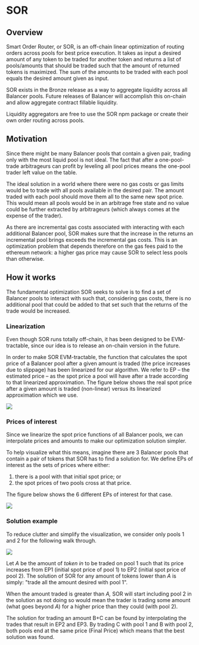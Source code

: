 # SOR

## Overview

Smart Order Router, or SOR, is an off-chain linear optimization of routing orders across pools for best price execution. It takes as input a desired amount of any token to be traded for another token and returns a list of pools/amounts that should be traded such that the amount of returned tokens is maximized. The sum of the amounts to be traded with each pool equals the desired amount given as input.

SOR exists in the Bronze release as a way to aggregate liquidity across all Balancer pools. Future releases of Balancer will accomplish this on-chain and allow aggregate contract fillable liquidity.

Liquidity aggregators are free to use the SOR npm package or create their own order routing across pools.

## Motivation

Since there might be many Balancer pools that contain a given pair, trading only with the most liquid pool is not ideal. The fact that after a one-pool-trade arbitrageurs can profit by leveling all pool prices means the one-pool trader left value on the table.

The ideal solution in a world where there were no gas costs or gas limits would be to trade with all pools available in the desired pair. The amount traded with each pool should move them all to the same new spot price. This would mean all pools would be in an arbitrage free state and no value could be further extracted by arbitrageurs \(which always comes at the expense of the trader\).

As there are incremental gas costs associated with interacting with each additional Balancer pool, SOR makes sure that the increase in the returns an incremental pool brings exceeds the incremental gas costs. This is an optimization problem that depends therefore on the gas fees paid to the ethereum network: a higher gas price may cause SOR to select less pools than otherwise.

## How it works

The fundamental optimization SOR seeks to solve is to find a set of Balancer pools to interact with such that, considering gas costs, there is no additional pool that could be added to that set such that the returns of the trade would be increased.

### Linearization

Even though SOR runs totally off-chain, it has been designed to be EVM-tractable, since our idea is to release an on-chain version in the future.

In order to make SOR EVM-tractable, the function that calculates the spot price of a Balancer pool after a given amount is traded \(the price increases due to slippage\) has been linearized for our algorithm. We refer to EP – the estimated price – as the spot price a pool will have after a trade according to that linearized approximation. The figure below shows the real spot price after a given amount is traded \(non-linear\) versus its linearized approximation which we use.

![](../../.gitbook/assets/picture1.png)

### Prices of interest

Since we linearize the spot price functions of all Balancer pools, we can interpolate prices and amounts to make our optimization solution simpler. 

To help visualize what this means, imagine there are 3 Balancer pools that contain a pair of tokens that SOR has to find a solution for. We define EPs of interest as the sets of prices where either:

1. there is a pool with that initial spot price; or
2. the spot prices of two pools cross at that price.

The figure below shows the 6 different EPs of interest for that case.

![](../../.gitbook/assets/picture2.png)

### Solution example

To reduce clutter and simplify the visualization, we consider only pools 1 and 2 for the following walk through.

![](../../.gitbook/assets/picture3.png)

Let _A_ be the amount of _token in_  to be traded on pool 1 such that its price increases from EP1 \(initial spot price of pool 1\) to EP2 \(initial spot price of pool 2\). The solution of SOR for any amount of tokens lower than _A_ is simply: "trade all the amount desired with pool 1".

When the amount traded is greater than _A,_ SOR will start including pool 2 in the solution as not doing so would mean the trader is trading some amount \(what goes beyond _A_\) for a higher price than they could \(with pool 2\).

The solution for trading an amount B+C can be found by interpolating the trades that result in EP2 and EP3. By trading C with pool 1 and B with pool 2, both pools end at the same price \(Final Price\) which means that the best solution was found. 





